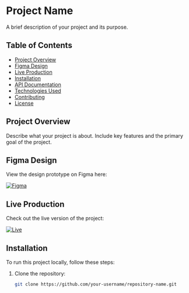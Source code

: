 # Project Name

A brief description of your project and its purpose.

## Table of Contents

- [Project Overview](#project-overview)
- [Figma Design](#figma-design)
- [Live Production](#live-production)
- [Installation](#installation)
- [API Documentation](#api-documentation)
- [Technologies Used](#technologies-used)
- [Contributing](#contributing)
- [License](#license)

## Project Overview

Describe what your project is about. Include key features and the primary goal of the project.

## Figma Design

View the design prototype on Figma here:

[![Figma](https://img.shields.io/badge/View%20Figma-Design-blue?style=for-the-badge)](your-figma-link)

## Live Production

Check out the live version of the project:

[![Live](https://img.shields.io/badge/View%20Live-Production-green?style=for-the-badge)](your-live-production-link)

## Installation

To run this project locally, follow these steps:

1. Clone the repository:
   ```bash
   git clone https://github.com/your-username/repository-name.git
